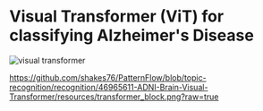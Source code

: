# Visual Transformer (ViT) for classifying Alzheimer's Disease
![visual transformer](https://github.com/saakshigupta2002/PatternAnalysis-2023/assets/62831255/579168d1-8dbe-4177-a549-52b8a930319c)



https://github.com/shakes76/PatternFlow/blob/topic-recognition/recognition/46965611-ADNI-Brain-Visual-Transformer/resources/transformer_block.png?raw=true
